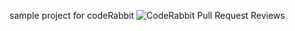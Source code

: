 sample project for codeRabbit
![CodeRabbit Pull Request Reviews](https://img.shields.io/coderabbit/prs/github/IonaBartishvili/coderabbitsample?utm_source=oss&utm_medium=github&utm_campaign=IonaBartishvili%2Fcoderabbitsample&labelColor=171717&color=FF570A&link=https%3A%2F%2Fcoderabbit.ai&label=CodeRabbit+Reviews)
